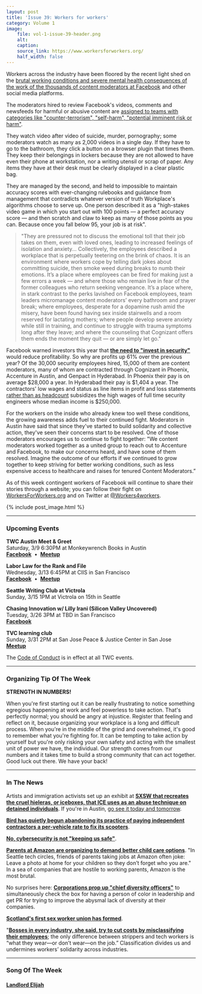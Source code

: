 ```yaml
---
layout: post
title: 'Issue 39: Workers for workers'
category: Volume 1
image:
    file: vol-1-issue-39-header.png
    alt: 
    caption: 
    source_link: https://www.workersforworkers.org/
    half_width: false
---
```


<!-- Content imported from: https://mailchi.mp/0ce25e6797b3/tech-workers-coalition-update-1334317?e=dbff030191 -->

Workers across the industry have been floored by the recent light shed on the&nbsp;[brutal working conditions and severe mental health consequences of the work of the thousands of content moderators at Facebook](https://theverge.com/2019/2/25/18229714/cognizant-facebook-content-moderator-interviews-trauma-working-conditions-arizona) and other social media platforms.

<!--excerpt-->
  
The moderators hired to review Facebook's&nbsp;videos, comments and newsfeeds for harmful or abusive content are [assigned to teams with categories like&nbsp;"counter-terrorism", "self-harm", "potential imminent risk or harm"](https://www.reuters.com/article/us-facebook-content-india-feature-idUSKCN1QH15I).  
  
They watch video after video of suicide, murder, pornography; some moderators watch as many as 2,000 videos in a single day. If they have to go to the bathroom, they click a button on a browser plugin that times them. They keep their&nbsp;belongings in lockers because they are&nbsp;not allowed to have even their phone at workstation, nor a writing utensil or scrap of paper. Any items they have at their desk must be clearly displayed&nbsp;in a clear plastic bag.  
  
They are managed by the second, and held to&nbsp;impossible to maintain accuracy scores with ever-changing rulebooks and guidance from management that contradicts whatever version of truth Workplace's algorithms choose to serve up. One person described it as a "high-stakes video game in which you start out with 100 points — a perfect accuracy score — and then scratch and claw to keep as many of those points as you can. Because once you fall below 95, your job is at risk".&nbsp;  
  
> "They are pressured not to discuss the emotional toll that their job takes on them, even with loved ones, leading to increased feelings of isolation and anxiety... Collectively, the employees described a workplace that is perpetually teetering on the brink of chaos. It is an environment where workers cope by telling dark jokes about committing suicide, then smoke weed during breaks to numb their emotions. It’s a place where employees can be fired for making just a few errors a week — and where those who remain live in fear of the former colleagues who return seeking vengeance. It’s a place where, in stark contrast to the perks lavished on Facebook employees, team leaders micromanage content moderators’ every bathroom and prayer break; where employees, desperate for a dopamine rush amid the misery, have been found having sex inside stairwells and a room reserved for lactating mothers; where people develop severe anxiety while still in training, and continue to struggle with trauma symptoms long after they leave; and where the counseling that Cognizant offers them ends the moment they quit — or are simply let go."

Facebook warned investors this year that [**the need to "invest in security"**](https://www.washingtonpost.com/technology/2019/03/06/facebooks-mark-zuckerberg-says-hell-reorient-company-towards-encryption-privacy/?noredirect=on&utm_term=.391406f0b6c4) would reduce profitability. So why are profits up 61% over the previous year? Of the 30,000 security employees hired, 15,000 of them are content moderators, many of whom are contracted through Cognizant in Phoenix, Accenture in Austin, and Genpact in Hyderabad.&nbsp;In Phoenix&nbsp;their pay is on average $28,000 a year. In Hyderabad&nbsp;their pay is $1,404 a year. The contractors' low wages and status as line items in profit and loss statements [rather than as headcount](https://www.bloomberg.com/news/articles/2018-07-25/inside-google-s-shadow-workforce)&nbsp;subsidizes the high wages of full time security engineers whose median income is $250,000.  
  
For the workers on the inside who already knew too well these conditions, the growing awareness adds fuel to their continued fight. Moderators in Austin have said that since they've started to build solidarity and collective action, they've seen their&nbsp;concerns start to be resolved. One of those moderators encourages us to continue to fight together:&nbsp;"We content moderators worked together as a united group to reach out to Accenture and Facebook, to make our concerns heard, and have some of them resolved. Imagine the outcome of our efforts if we continued to grow together to keep striving for better working conditions, such as less expensive access to healthcare and raises for tenured Content&nbsp;Moderators.”  
  
As of this week contingent workers of Facebook will continue to share their stories through a website; you can follow their fight&nbsp;on [WorkersForWorkers.org](https://www.workersforworkers.org/) and on Twitter at [@Workers4workers](https://mobile.twitter.com/workers4workers/status/1103870836333666304). &nbsp;

{% include post_image.html %}

***

###  Upcoming Events

 **TWC Austin Meet & Greet**  
Saturday, 3/9 6:30PM at Monkeywrench Books in Austin  
[**Facebook**](https://www.facebook.com/events/2011516612476148/)&nbsp; •&nbsp; [**Meetup**](http://meetu.ps/e/Gv3Gm/3SQcb/f)

**Labor Law for the Rank and File**  
Wednesday, 3/13 6:45PM at CIIS in San Francisco  
[**Facebook**](https://www.facebook.com/events/1893170380794932/)&nbsp; •&nbsp; [**Meetup**](https://www.meetup.com/Tech-Workers-Coalition/events/259489841/)

**Seattle Writing Club at Victrola&nbsp;**  
Sunday, 3/15 1PM at Victrola on 15th in Seattle  
  
**Chasing Innovation w/ Lilly Irani (Silicon Valley Uncovered)**  
Tuesday, 3/26 3PM at TBD in San Francisco  
**[Facebook](https://www.facebook.com/events/378344896288408/)**  
  
**TVC learning club**  
Sunday, 3/31 2PM at San Jose Peace & Justice Center in San Jose  
[**Meetup**](https://www.meetup.com/Tech-Workers-Coalition/events/259587090/)

The [Code of Conduct](https://techworkerscoalition.org/community-guide/) is in effect at all TWC events.

***

###  Organizing Tip Of The Week

**STRENGTH IN NUMBERS!**
  
When you're first starting out it can be really frustrating to notice something egregious happening at work and feel powerless to take action. That's perfectly normal; you should be angry at injustice. Register that feeling and reflect on it, because organizing your workplace is a long and difficult process. When you're in the middle of the grind and overwhelmed, it's good to remember what you're fighting for. It can be tempting to take action by yourself but you're only risking your own safety and acting with the smallest unit of power we have, the individual. Our strength comes from our numbers and it takes time to build a strong community that can act together. Good luck out there. We have your back!

***

###  In The News

Artists and immigration activists set up an exhibit at [**SXSW that recreates the cruel hieleras, or iceboxes, that ICE uses as an abuse technique on detained individuals**](http://remezcla.com/features/culture/hielera-sxsw-highlight-mistreatment/). If you're in Austin, [go see it today and tomorrow](https://www.facebook.com/events/368392470555258/).  
  
[**Bird has quietly begun abandoning its practice of paying independent contractors a per-vehicle rate to fix its scooters**](https://www.bloomberg.com/news/articles/2019-03-08/a-scooter-startup-ditches-its-gig-economy-mechanics).  
  
[**No, cybersecurity is not "keeping us safe"**](https://motherboard.vice.com/en_us/article/43zbe9/the-cybersecurity-industry-makes-millions-but-is-it-keeping-us-safe).  
  
[**Parents at Amazon are organizing to demand better child care options**](https://www.bloomberg.com/news/articles/2019-03-04/holdout-jeff-bezos-confronted-by-amazon-moms-demanding-daycare).&nbsp;"In Seattle tech circles, friends of parents taking jobs at Amazon often joke: Leave a photo at home for your children so they don’t forget who you are." In a sea of companies that are hostile to working parents, Amazon is the most brutal.  
  
No surprises here: [**Corporations prop up "chief diversity officers"**](http://fortune.com/2019/03/04/chief-diversity-officers-are-set-up-to-fail/) to simultaneously check the box for having a person of color in leadership and get PR for trying to improve the abysmal lack of diversity at their companies.  
  
[**Scotland's first sex worker union has formed**](https://www.bbc.com/news/uk-scotland-47456708).

"[**Bosses in every industry, she said, try to cut costs by misclassifying their employees**](https://www.thenation.com/article/tech-workers-google-facebook-protest-dsa/); the only difference between strippers and tech workers is “what they wear—or don’t wear—on the job.” Classification divides us and undermines workers’ solidarity across industries.&nbsp;

***


###  Song Of The Week

#### [Landlord Elijah](https://www.youtube.com/watch?v=ZFdCDB0W3dQ)
